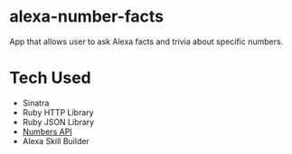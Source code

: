 # alexa-number-facts

App that allows user to ask Alexa facts and trivia about specific numbers.

# Tech Used
- Sinatra
- Ruby HTTP Library
- Ruby JSON Library
- [Numbers API](http://numbersapi.com)
- Alexa Skill Builder
